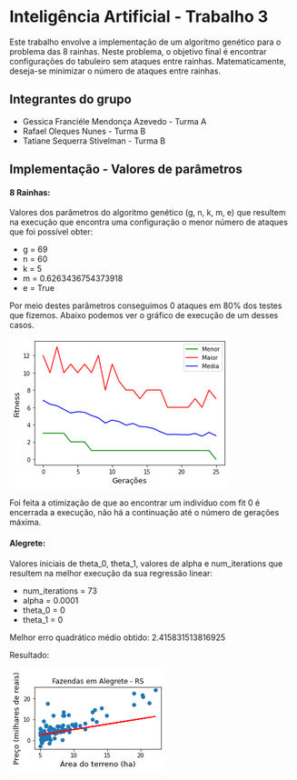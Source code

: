 # Inteligência Artificial - Trabalho 3
Este trabalho envolve a implementação de um algoritmo genético para o problema das 8 rainhas. Neste problema, o objetivo final é encontrar configurações do tabuleiro sem ataques entre rainhas. Matematicamente, deseja-se minimizar o número de ataques entre rainhas.

## Integrantes do grupo
- Gessica Franciéle Mendonça Azevedo - Turma A
- Rafael Oleques Nunes - Turma B
- Tatiane Sequerra Stivelman - Turma B

## Implementação - Valores de parâmetros

#### 8 Rainhas:
Valores dos parâmetros do algoritmo genético (g, n, k, m, e) que resultem na execução que encontra uma configuração o menor número de ataques que foi possível obter:
- g = 69
- n = 60
- k = 5
- m = 0.6263436754373918
- e = True

Por meio destes parâmetros conseguimos 0 ataques em 80% dos testes que fizemos. Abaixo podemos ver o gráfico de execução de um desses casos.

![Alt text](./ga.png?raw=true "Gráfico de execução GA")

Foi feita a otimização de que ao encontrar um indivíduo com fit 0 é encerrada a execução, não há a continuação até o número de gerações máxima.

#### Alegrete:
Valores iniciais de theta_0, theta_1, valores de alpha e num_iterations que resultem na melhor execução da sua regressão linear:
- num_iterations = 73
- alpha = 0.0001
- theta_0 = 0
- theta_1 = 0

Melhor erro quadrático médio obtido: 2.415831513816925

Resultado:

![Alt text](./rl.png?raw=true "Gráfico de execução RL")
